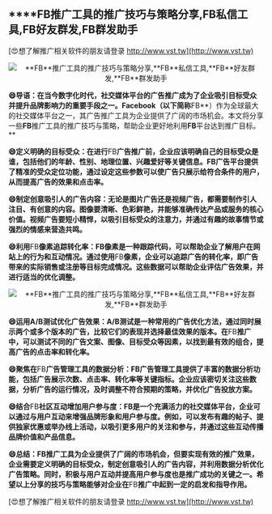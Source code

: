 ## ****FB**推广工具的推广技巧与策略分享,**FB**私信工具,**FB**好友群发,**FB**群发助手**

[😍想了解推广相关软件的朋友请登录 http://www.vst.tw](http://www.vst.tw)

 <center><img src="https://vst.tw/MP4/tuiguang/png/0.png" alt="**FB**推广工具的推广技巧与策略分享,**FB**私信工具,**FB**好友群发,**FB**群发助手"></center>

**😄导语：在当今数字化时代，社交媒体平台的广告推广成为了企业吸引目标受众并提升品牌影响力的重要手段之一。Facebook（以下简称**FB**）作为全球最大的社交媒体平台之一，其广告推广工具为企业提供了广阔的市场机会。本文将分享一些**FB**推广工具的推广技巧与策略，帮助企业更好地利用**FB**平台达到推广目标。**

**😄定义明确的目标受众：在进行**FB**广告推广前，企业应该明确自己的目标受众是谁，包括他们的年龄、性别、地理位置、兴趣爱好等关键信息。**FB**广告平台提供了精准的受众定位功能，通过设定这些参数可以使广告只展示给符合条件的用户，从而提高广告的效果和点击率。**

**😄制定创意吸引人的广告内容：无论是图片广告还是视频广告，都需要制作引人注目、有创意的内容。图像要清晰、色彩鲜艳，并能够准确传达产品或服务的核心价值。视频广告要短小精悍，以吸引目标受众的注意力，并通过有趣的故事情节或强烈的情感来营造共鸣。**

**😄利用**FB**像素追踪转化率：**FB**像素是一种跟踪代码，可以帮助企业了解用户在网站上的行为和互动情况。通过使用**FB**像素，企业可以追踪广告的转化率，即广告带来的实际销售或注册等目标完成情况。这些数据可以帮助企业评估广告效果，并进行适当的优化调整。**

 <center><img src="https://vst.tw/MP4/tuiguang/png/0.png" alt="**FB**推广工具的推广技巧与策略分享,**FB**私信工具,**FB**好友群发,**FB**群发助手"></center>

**😄运用A/B测试优化广告效果：A/B测试是一种常用的广告优化方法，通过同时展示两个或多个版本的广告，比较它们的表现并选择最佳效果的版本。在**FB**推广中，可以测试不同的广告文案、图像、目标受众等因素，以找到最有效的组合，提高广告的点击率和转化率。**

**😄聚焦在**FB**广告管理工具的数据分析：**FB**广告管理工具提供了丰富的数据分析功能，包括广告展示次数、点击率、转化率等关键指标。企业应该密切关注这些数据，分析广告的运行情况，及时调整不符合预期的策略，并优化广告投放方案。**

**😄结合**FB**社区互动增加用户参与度：**FB**是一个充满活力的社交媒体平台，企业可以通过与用户互动来增强品牌形象和用户参与度。例如，可以发布有趣的帖子、提供独家优惠或举办线上活动，以吸引更多用户的关注和参与，并通过这些互动传播品牌价值和产品信息。**

**😄总结：**FB**推广工具为企业提供了广阔的市场机会，但要实现有效的推广效果，企业需要定义明确的目标受众，制定创意吸引人的广告内容，并利用数据分析优化广告策略。同时，积极与用户互动并提高用户参与度也是推广成功的关键之一。希望以上分享的技巧与策略能够对企业在**FB**推广中起到一定的启发和指导作用。**

[😍想了解推广相关软件的朋友请登录 http://www.vst.tw](http://www.vst.tw)



